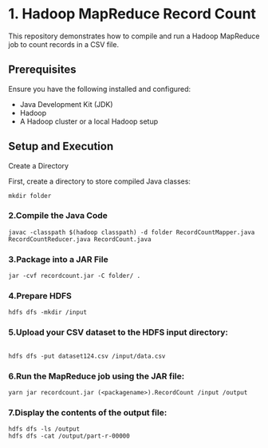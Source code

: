  
# 1. Hadoop MapReduce Record Count

This repository demonstrates how to compile and run a Hadoop MapReduce job to count records in a CSV file.

## Prerequisites

Ensure you have the following installed and configured:
- Java Development Kit (JDK)
- Hadoop
- A Hadoop cluster or a local Hadoop setup

## Setup and Execution

 Create a Directory

First, create a directory to store compiled Java classes:

```
mkdir folder
```
### 2.Compile the Java Code
```
javac -classpath $(hadoop classpath) -d folder RecordCountMapper.java RecordCountReducer.java RecordCount.java
```
 
### 3.Package into a JAR File



 ```
jar -cvf recordcount.jar -C folder/ .
 ```

### 4.Prepare HDFS
 
 ```
hdfs dfs -mkdir /input
 ```

### 5.Upload your CSV dataset to the HDFS input directory:
 ```
 
hdfs dfs -put dataset124.csv /input/data.csv
 ```
 

### 6.Run the MapReduce job using the JAR file:

 
 ```
yarn jar recordcount.jar (<packagename>).RecordCount /input /output
 ``` 

### 7.Display the contents of the output file:

 
 ```
hdfs dfs -ls /output
hdfs dfs -cat /output/part-r-00000
 ```
